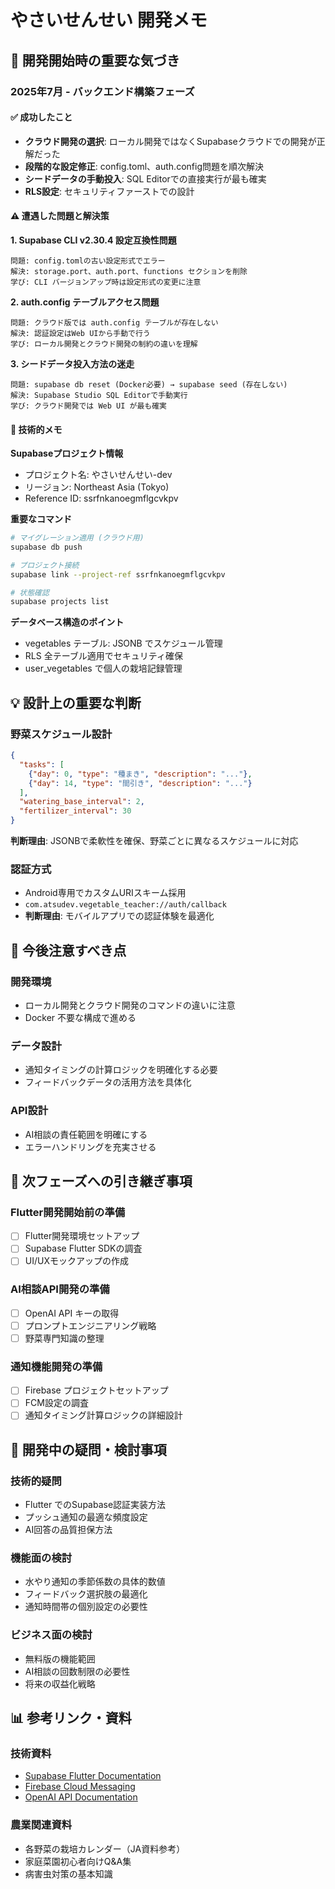 # やさいせんせい 開発メモ

## 🎯 開発開始時の重要な気づき

### 2025年7月 - バックエンド構築フェーズ

#### ✅ 成功したこと
- **クラウド開発の選択**: ローカル開発ではなくSupabaseクラウドでの開発が正解だった
- **段階的な設定修正**: config.toml、auth.config問題を順次解決
- **シードデータの手動投入**: SQL Editorでの直接実行が最も確実
- **RLS設定**: セキュリティファーストでの設計

#### ⚠️ 遭遇した問題と解決策

**1. Supabase CLI v2.30.4 設定互換性問題**
```
問題: config.tomlの古い設定形式でエラー
解決: storage.port、auth.port、functions セクションを削除
学び: CLI バージョンアップ時は設定形式の変更に注意
```

**2. auth.config テーブルアクセス問題**
```
問題: クラウド版では auth.config テーブルが存在しない
解決: 認証設定はWeb UIから手動で行う
学び: ローカル開発とクラウド開発の制約の違いを理解
```

**3. シードデータ投入方法の迷走**
```
問題: supabase db reset (Docker必要) → supabase seed (存在しない)
解決: Supabase Studio SQL Editorで手動実行
学び: クラウド開発では Web UI が最も確実
```

#### 🔧 技術的メモ

**Supabaseプロジェクト情報**
- プロジェクト名: やさいせんせい-dev
- リージョン: Northeast Asia (Tokyo)
- Reference ID: ssrfnkanoegmflgcvkpv

**重要なコマンド**
```bash
# マイグレーション適用 (クラウド用)
supabase db push

# プロジェクト接続
supabase link --project-ref ssrfnkanoegmflgcvkpv

# 状態確認
supabase projects list
```

**データベース構造のポイント**
- vegetables テーブル: JSONB でスケジュール管理
- RLS 全テーブル適用でセキュリティ確保
- user_vegetables で個人の栽培記録管理

## 💡 設計上の重要な判断

### 野菜スケジュール設計
```json
{
  "tasks": [
    {"day": 0, "type": "種まき", "description": "..."},
    {"day": 14, "type": "間引き", "description": "..."}
  ],
  "watering_base_interval": 2,
  "fertilizer_interval": 30
}
```
**判断理由**: JSONBで柔軟性を確保、野菜ごとに異なるスケジュールに対応

### 認証方式
- Android専用でカスタムURIスキーム採用
- `com.atsudev.vegetable_teacher://auth/callback`
- **判断理由**: モバイルアプリでの認証体験を最適化

## 🚨 今後注意すべき点

### 開発環境
- ローカル開発とクラウド開発のコマンドの違いに注意
- Docker 不要な構成で進める

### データ設計
- 通知タイミングの計算ロジックを明確化する必要
- フィードバックデータの活用方法を具体化

### API設計
- AI相談の責任範囲を明確にする
- エラーハンドリングを充実させる

## 📝 次フェーズへの引き継ぎ事項

### Flutter開発開始前の準備
- [ ] Flutter開発環境セットアップ
- [ ] Supabase Flutter SDKの調査
- [ ] UI/UXモックアップの作成

### AI相談API開発の準備
- [ ] OpenAI API キーの取得
- [ ] プロンプトエンジニアリング戦略
- [ ] 野菜専門知識の整理

### 通知機能開発の準備
- [ ] Firebase プロジェクトセットアップ
- [ ] FCM設定の調査
- [ ] 通知タイミング計算ロジックの詳細設計

## 🤔 開発中の疑問・検討事項

### 技術的疑問
- Flutter でのSupabase認証実装方法
- プッシュ通知の最適な頻度設定
- AI回答の品質担保方法

### 機能面の検討
- 水やり通知の季節係数の具体的数値
- フィードバック選択肢の最適化
- 通知時間帯の個別設定の必要性

### ビジネス面の検討
- 無料版の機能範囲
- AI相談の回数制限の必要性
- 将来の収益化戦略

## 📊 参考リンク・資料

### 技術資料
- [Supabase Flutter Documentation](https://supabase.com/docs/reference/dart)
- [Firebase Cloud Messaging](https://firebase.google.com/docs/cloud-messaging)
- [OpenAI API Documentation](https://platform.openai.com/docs)

### 農業関連資料
- 各野菜の栽培カレンダー（JA資料参考）
- 家庭菜園初心者向けQ&A集
- 病害虫対策の基本知識